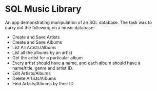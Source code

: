 # SQL Music Library
An app demonstrating manipulation of an SQL database. The task was to carry out the following on a music database:
* Create and Save Artists
* Create and Save Albums
* List All Artists/Albums
* List all the albums by an artist
* Get the artist for a particular album
* Every artist should have a name, and each album should have a name/title, genre and artist ID.
* Edit Artists/Albums
* Delete Artists/Albums
* Find Artists/Albums by their ID
